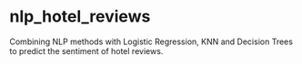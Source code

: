 # nlp_hotel_reviews
Combining NLP methods with Logistic Regression, KNN and Decision Trees to predict the sentiment of hotel reviews. 
